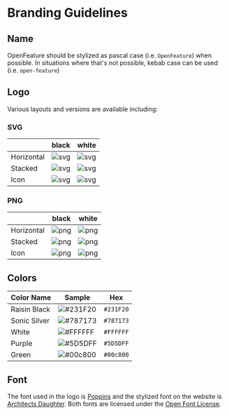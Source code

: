 # Branding Guidelines

## Name

OpenFeature should be stylized as pascal case (i.e. `OpenFeature`) when possible. In situations where that's not possible, kebab case can be used (i.e. `open-feature`)

## Logo

Various layouts and versions are available including:

### SVG

|            | black                                                                   | white                                                                   |
| ---------- | ----------------------------------------------------------------------- | ----------------------------------------------------------------------- |
| Horizontal | ![svg](./assets/logo/horizontal/black/openfeature-horizontal-black.svg) | ![svg](./assets/logo/horizontal/white/openfeature-horizontal-white.svg) |
| Stacked    | ![svg](./assets/logo/stacked/black/openfeature-stacked-black.svg)       | ![svg](./assets/logo/stacked/white/openfeature-stacked-white.svg)       |
| Icon       | ![svg](./assets/logo/icon/black/openfeature-icon-black.svg)             | ![svg](./assets/logo/icon/white/openfeature-icon-white.svg)             |

### PNG

|            | black                                                                   | white                                                                   |
| ---------- | ----------------------------------------------------------------------- | ----------------------------------------------------------------------- |
| Horizontal | ![png](./assets/logo/horizontal/black/openfeature-horizontal-black.png) | ![png](./assets/logo/horizontal/white/openfeature-horizontal-white.png) |
| Stacked    | ![png](./assets/logo/stacked/black/openfeature-stacked-black.png)       | ![png](./assets/logo/stacked/white/openfeature-stacked-white.png)       |
| Icon       | ![png](./assets/logo/icon/black/openfeature-icon-black.png)             | ![png](./assets/logo/icon/white/openfeature-icon-white.png)             |

## Colors

| Color Name   | Sample                                                       | Hex       |
| ------------ | ------------------------------------------------------------ | --------- |
| Raisin Black | ![#231F20](https://via.placeholder.com/15/231F20/231F20.png) | `#231F20` |
| Sonic Silver | ![#787173](https://via.placeholder.com/15/787173/787173.png) | `#787173` |
| White        | ![#FFFFFF](https://via.placeholder.com/15/FFFFFF/FFFFFF.png) | `#FFFFFF` |
| Purple       | ![#5D5DFF](https://via.placeholder.com/15/5D5DFF/5D5DFF.png) | `#5D5DFF` |
| Green        | ![#00c800](https://via.placeholder.com/15/00c800/00c800.png) | `#00c800` |

## Font

The font used in the logo is [Poppins](https://fonts.google.com/specimen/Poppins) and the stylized font on the website is [Architects Daughter](https://fonts.google.com/specimen/Architects+Daughter). Both fonts are licensed under the [Open Font License](https://scripts.sil.org/cms/scripts/page.php?site_id=nrsi&id=OFL).
